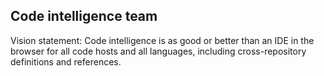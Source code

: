 ## Code intelligence team

Vision statement: Code intelligence is as good or better than an IDE in the browser for all code hosts and all languages, including cross-repository definitions and references.
